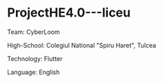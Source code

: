 # ProjectHE4.0---liceu

Team: CyberLoom

High-School: Colegiul National "Spiru Haret", Tulcea

Technology: Flutter

Language: English
